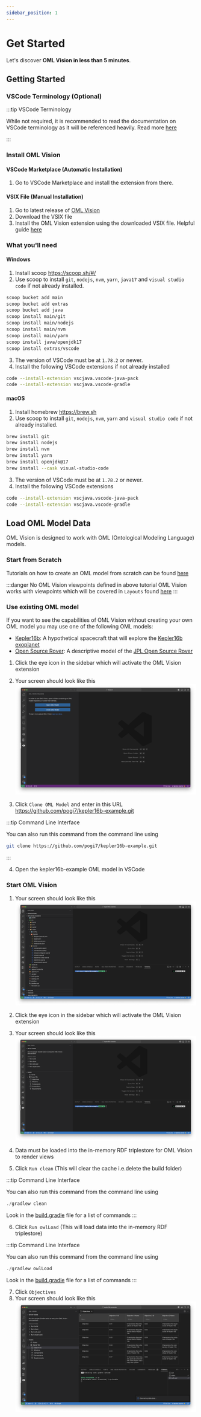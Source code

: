 ```yaml
---
sidebar_position: 1
---
```


# Get Started

Let's discover **OML Vision in less than 5 minutes**.

## Getting Started

### VSCode Terminology (Optional)

:::tip VSCode Terminology

While not required, it is recommended to read the documentation on VSCode terminology as it will be referenced heavily.  Read more [here](https://code.visualstudio.com/docs/getstarted/userinterface)

:::

### Install OML Vision

#### VSCode Marketplace (Automatic Installation)

<!-- TODO: Add link to VSCode marketplace -->
1. Go to VSCode Marketplace and install the extension from there.  

#### VSIX File (Manual Installation)

1. Go to latest release of [OML Vision](https://github.com/opencaesar/oml-vision/releases/latest)
2. Download the VSIX file
3. Install the OML Vision extension using the downloaded VSIX file.  Helpful guide [here](https://code.visualstudio.com/docs/editor/extension-marketplace#_install-from-a-vsix)

### What you'll need

#### Windows
1. Install scoop https://scoop.sh/#/
2. Use scoop to install `git`, `nodejs`, `nvm`, `yarn`, `java17` and `visual studio code` if not already installed.
```bash
scoop bucket add main
scoop bucket add extras
scoop bucket add java
scoop install main/git
scoop install main/nodejs
scoop install main/nvm
scoop install main/yarn
scoop install java/openjdk17
scoop install extras/vscode
```
3. The version of VSCode must be at `1.78.2` or newer.
4. Install the following VSCode extensions if not already installed
```bash
code --install-extension vscjava.vscode-java-pack
code --install-extension vscjava.vscode-gradle
```

#### macOS
1. Install homebrew https://brew.sh
2. Use scoop to install `git`, `nodejs`, `nvm`, `yarn` and `visual studio code` if not already installed.
```bash
brew install git
brew install nodejs
brew install nvm
brew install yarn
brew install openjdk@17
brew install --cask visual-studio-code
```
3. The version of VSCode must be at `1.78.2` or newer.
4. Install the following VSCode extensions
```bash
code --install-extension vscjava.vscode-java-pack
code --install-extension vscjava.vscode-gradle
```

## Load OML Model Data

OML Vision is designed to work with OML (Ontological Modeling Language) models.

### Start from Scratch

Tutorials on how to create an OML model from scratch can be found [here](https://www.opencaesar.io/oml-tutorials/)

:::danger No OML Vision viewpoints defined in above tutorial
OML Vision works with viewpoints which will be covered in `Layouts` found [here](/docs/0.1.0/category/layouts)
:::

### Use existing OML model

If you want to see the capabilities of OML Vision without creating your own OML model you may use one of the following OML models:

<!-- TODO: Change URL to opencaesar organization once documentation is updated -->
- [Kepler16b](https://github.com/pogi7/kepler16b-example/tree/main): A hypothetical spacecraft that will explore the [Kepler16b exoplanet](https://en.wikipedia.org/wiki/Kepler-16b)
- [Open Source Rover](https://github.com/UTNAK/open-source-rover/tree/main): A descriptive model of the [JPL Open Source Rover](https://github.com/nasa-jpl/open-source-rover/tree/master)

1. Click the eye icon in the sidebar which will activate the OML Vision extension
2. Your screen should look like this
![Unopened Workspace](./img/unopenedWorkspace.png)

1. Click `Clone OML Model` and enter in this URL https://github.com/pogi7/kepler16b-example.git


:::tip Command Line Interface

You can also run this command from the command line using 
```bash
git clone https://github.com/pogi7/kepler16b-example.git
```
:::

4. Open the kepler16b-example OML model in VSCode

### Start OML Vision

1. Your screen should look like this
![Entry Point](./img/entryPoint.png)
2. Click the eye icon in the sidebar which will activate the OML Vision extension
3. Your screen should look like this
![Activate Extension](./img/activateExtension.png)

4. Data must be loaded into the in-memory RDF triplestore for OML Vision to render views
5. Click `Run clean` (This will clear the cache i.e.delete the build folder)

:::tip Command Line Interface

You can also run this command from the command line using 
```java
./gradlew clean
```
Look in the [build.gradle](https://github.com/pogi7/kepler16b-example/blob/layout_files/build.gradle) file for a list of commands
:::

6. Click `Run owlLoad` (This will load data into the in-memory RDF triplestore)

:::tip Command Line Interface

You can also run this command from the command line using 
```java
./gradlew owlLoad
```
Look in the [build.gradle](https://github.com/pogi7/kepler16b-example/blob/layout_files/build.gradle) file for a list of commands
:::

7. Click `Objectives`
8. Your screen should look like this
![Objectives Table](./img/objectivesTable.png)